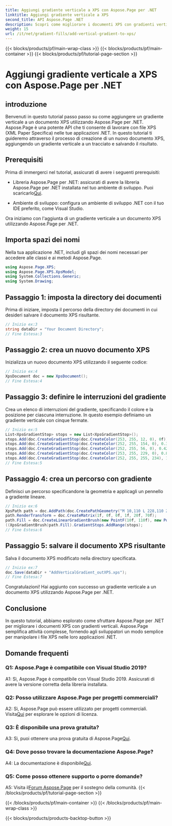 ```yaml
---
title: Aggiungi gradiente verticale a XPS con Aspose.Page per .NET
linktitle: Aggiungi gradiente verticale a XPS
second_title: API Aspose.Page .NET
description: Scopri come migliorare i documenti XPS con gradienti verticali utilizzando Aspose.Page per .NET. Segui la nostra guida passo passo per un'integrazione perfetta.
weight: 15
url: /it/net/gradient-fills/add-vertical-gradient-to-xps/
---
```


{{< blocks/products/pf/main-wrap-class >}}
{{< blocks/products/pf/main-container >}}
{{< blocks/products/pf/tutorial-page-section >}}

# Aggiungi gradiente verticale a XPS con Aspose.Page per .NET

## introduzione

Benvenuti in questo tutorial passo passo su come aggiungere un gradiente verticale a un documento XPS utilizzando Aspose.Page per .NET. Aspose.Page è una potente API che ti consente di lavorare con file XPS (XML Paper Specifica) nelle tue applicazioni .NET. In questo tutorial ti guideremo attraverso il processo di creazione di un nuovo documento XPS, aggiungendo un gradiente verticale a un tracciato e salvando il risultato.

## Prerequisiti

Prima di immergerci nel tutorial, assicurati di avere i seguenti prerequisiti:

-  Libreria Aspose.Page per .NET: assicurati di avere la libreria Aspose.Page per .NET installata nel tuo ambiente di sviluppo. Puoi scaricarlo[Qui](https://releases.aspose.com/page/net/).

- Ambiente di sviluppo: configura un ambiente di sviluppo .NET con il tuo IDE preferito, come Visual Studio.

Ora iniziamo con l'aggiunta di un gradiente verticale a un documento XPS utilizzando Aspose.Page per .NET.

## Importa spazi dei nomi

Nella tua applicazione .NET, includi gli spazi dei nomi necessari per accedere alle classi e ai metodi Aspose.Page.

```csharp
using Aspose.Page.XPS;
using Aspose.Page.XPS.XpsModel;
using System.Collections.Generic;
using System.Drawing;
```

## Passaggio 1: imposta la directory dei documenti

Prima di iniziare, imposta il percorso della directory dei documenti in cui desideri salvare il documento XPS risultante.

```csharp
// Inizio ex:3
string dataDir = "Your Document Directory";
// Fine Estesa:3
```

## Passaggio 2: crea un nuovo documento XPS

Inizializza un nuovo documento XPS utilizzando il seguente codice:

```csharp
// Inizio ex:4
XpsDocument doc = new XpsDocument();
// Fine Estesa:4
```

## Passaggio 3: definire le interruzioni del gradiente

Crea un elenco di interruzioni del gradiente, specificando il colore e la posizione per ciascuna interruzione. In questo esempio definiamo un gradiente verticale con cinque fermate.

```csharp
// Inizio ex:5
List<XpsGradientStop> stops = new List<XpsGradientStop>();
stops.Add(doc.CreateGradientStop(doc.CreateColor(253, 255, 12, 0), 0f));
stops.Add(doc.CreateGradientStop(doc.CreateColor(252, 255, 154, 0), 0.359375f));
stops.Add(doc.CreateGradientStop(doc.CreateColor(252, 255, 56, 0), 0.424805f));
stops.Add(doc.CreateGradientStop(doc.CreateColor(253, 255, 229, 0), 0.879883f));
stops.Add(doc.CreateGradientStop(doc.CreateColor(252, 255, 255, 234), 1f));
// Fine Estesa:5
```

## Passaggio 4: crea un percorso con gradiente

Definisci un percorso specificandone la geometria e applicagli un pennello a gradiente lineare.

```csharp
// Inizio ex:6
XpsPath path = doc.AddPath(doc.CreatePathGeometry("M 10,110 L 228,110 228,200 10,200"));
path.RenderTransform = doc.CreateMatrix(1f, 0f, 0f, 1f, 20f, 70f);
path.Fill = doc.CreateLinearGradientBrush(new PointF(10f, 110f), new PointF(10f, 200f));
((XpsGradientBrush)path.Fill).GradientStops.AddRange(stops);
// Fine Estesa:6
```

## Passaggio 5: salvare il documento XPS risultante

Salva il documento XPS modificato nella directory specificata.

```csharp
// Inizio ex:7
doc.Save(dataDir + "AddVerticalGradient_outXPS.xps");
// Fine Estesa:7
```

Congratulazioni! Hai aggiunto con successo un gradiente verticale a un documento XPS utilizzando Aspose.Page per .NET.

## Conclusione

In questo tutorial, abbiamo esplorato come sfruttare Aspose.Page per .NET per migliorare i documenti XPS con gradienti verticali. Aspose.Page semplifica attività complesse, fornendo agli sviluppatori un modo semplice per manipolare i file XPS nelle loro applicazioni .NET.

## Domande frequenti

### Q1: Aspose.Page è compatibile con Visual Studio 2019?

A1: Sì, Aspose.Page è compatibile con Visual Studio 2019. Assicurati di avere la versione corretta della libreria installata.

### Q2: Posso utilizzare Aspose.Page per progetti commerciali?

 A2: Sì, Aspose.Page può essere utilizzato per progetti commerciali. Visita[Qui](https://purchase.aspose.com/buy) per esplorare le opzioni di licenza.

### Q3: È disponibile una prova gratuita?

 A3: Sì, puoi ottenere una prova gratuita di Aspose.Page[Qui](https://releases.aspose.com/).

### Q4: Dove posso trovare la documentazione Aspose.Page?

 A4: La documentazione è disponibile[Qui](https://reference.aspose.com/page/net/).

### Q5: Come posso ottenere supporto o porre domande?

 A5: Visita il[Forum Aspose.Page](https://forum.aspose.com/c/page/39) per il sostegno della comunità.
{{< /blocks/products/pf/tutorial-page-section >}}

{{< /blocks/products/pf/main-container >}}
{{< /blocks/products/pf/main-wrap-class >}}

{{< blocks/products/products-backtop-button >}}
